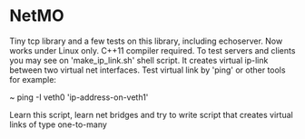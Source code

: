 # NetMO

Tiny tcp library and a few tests on this library, including echoserver.
Now works under Linux only. 
C++11 compiler required.
To test servers and clients you may see on 'make_ip_link.sh' shell script.
It creates virtual ip-link between two virtual net interfaces.
Test virtual link by 'ping' or other tools for example:

~ ping -I veth0 'ip-address-on-veth1' 

Learn this script, learn net bridges and try to write script that creates virtual links of type one-to-many
